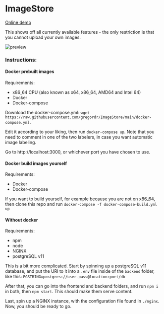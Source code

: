 # ImageStore

[Online demo](https://gregordr.github.io/ImageStore/)

This shows off all currently available features - the only restriction is that you cannot upload your own images.

![preview](https://imgur.com/0yZQ7c7.jpg)

### Instructions:

#### Docker prebuilt images

Requirements:

 - x86_64 CPU (also known as x64, x86_64, AMD64 and Intel 64)
 - Docker
 - Docker-compose

Download the docker-compose.yml: ```wget https://raw.githubusercontent.com/gregordr/ImageStore/main/docker-compose.yml```.

Edit it according to your liking, then run ```docker-compose up```. Note that you need to comment in one of the two labelers, in case you want automatic image labeling.

Go to http://localhost:3000, or whichever port you have chosen to use.

#### Docker build images yourself

Requirements:
 - Docker
 - Docker-compose

If you want to build yourself, for example because you are not on x86_64, then clone this repo and run ```docker-compose -f docker-compose-build.yml up```

#### Without docker

Requirements:
 - npm
 - node
 - NGINX
 - postgreSQL v11

This is a bit more complicated. Start by spinning up a postgreSQL v11 database, and put the URI to it into a ```.env``` file inside of the ```backend``` folder, like this: ```PGSTRING=postgres://user-pass@location:port/db```

After that, you can go into the frontend and backend folders, and run ```npm i``` in both, then ```npm start```. This should make them serve content.

Last, spin up a NGINX instance, with the configuration file found in ```./nginx```. Now, you should be ready to go.
